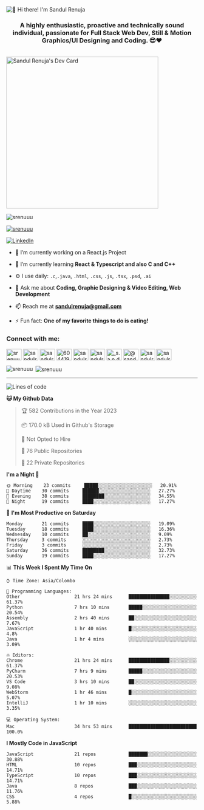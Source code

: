 <img src="https://user-images.githubusercontent.com/49369577/97047278-562d0200-1596-11eb-8a4f-656b2acf2b6a.gif" alt="👋 Hi there! I'm Sandul Renuja" title="👋 Hi there! I'm Sandul Renuja"/>
<h3 align="center">A highly enthusiastic, proactive and technically sound individual, passionate for Full Stack Web Dev, Still & Motion Graphics/UI Designing and Coding. 😎❤</h3>
<br>
<a href="https://app.daily.dev/sandulr"><img src="https://api.daily.dev/devcards/0ac820e4d7bf4fb8a52823b51c67f13e.png?r=0uy" width="400" alt="Sandul Renuja's Dev Card"/></a>
<br>
<p align="left"> <img src="https://komarev.com/ghpvc/?username=srenuuu&label=Profile%20views&color=43cc11&style=flat" alt="srenuuu" /> </p>

<p align="left"> <a href="https://github.com/ryo-ma/github-profile-trophy"><img src="https://github-profile-trophy.vercel.app/?username=srenuuu&title=Commit,PullRequest,Repository" alt="srenuuu" /></a> </p>

<p align="left">
   <a href="https://linkedin.com/in/sandulr/" target="_blank">
      <img src="https://img.shields.io/badge/-Sandul Renuja-blue?style=for-the-badge&logo=Linkedin" alt="LinkedIn">
   </a>
</p>

- 🔭 I’m currently working on a React.js Project
- 🌱 I’m currently learning **React & Typescript and also C and C++**
- ⚙️ I use daily: `.c`,`.java`, `.html`, `.css`, `.js`, `.tsx`, `.psd`, `.ai`
- 💬 Ask me about **Coding, Graphic Designing & Video Editing, Web Development**
- 📫 Reach me at **sandulrenuja@gmail.com**

- ⚡ Fun fact: **One of my favorite things to do is eating!**

<h3 align="left">Connect with me:</h3>
<p align="left">
<a href="https://dev.to/srenuuu" target="blank"><img align="center" src="https://cdn.jsdelivr.net/npm/simple-icons@3.0.1/icons/dev-dot-to.svg" alt="srenuuu" height="30" width="40" /></a>
<a href="https://twitter.com/sandulr" target="blank"><img align="center" src="https://cdn.jsdelivr.net/npm/simple-icons@3.0.1/icons/twitter.svg" alt="sandulr" height="30" width="40" /></a>
<a href="https://linkedin.com/in/sandulr" target="blank"><img align="center" src="https://cdn.jsdelivr.net/npm/simple-icons@3.0.1/icons/linkedin.svg" alt="sandulr" height="30" width="40" /></a>
<a href="https://stackoverflow.com/users/6044198" target="blank"><img align="center" src="https://cdn.jsdelivr.net/npm/simple-icons@3.0.1/icons/stackoverflow.svg" alt="6044198" height="30" width="40" /></a>
<a href="https://kaggle.com/sandulrenuja" target="blank"><img align="center" src="https://cdn.jsdelivr.net/npm/simple-icons@3.0.1/icons/kaggle.svg" alt="sandulrenuja" height="30" width="40" /></a>
<a href="https://fb.com/sandulrenuja" target="blank"><img align="center" src="https://cdn.jsdelivr.net/npm/simple-icons@3.0.1/icons/facebook.svg" alt="sandulrenuja" height="30" width="40" /></a>
<a href="https://instagram.com/_s.a.n.d.u.l_" target="blank"><img align="center" src="https://cdn.jsdelivr.net/npm/simple-icons@3.0.1/icons/instagram.svg" alt="_s.a.n.d.u.l_" height="30" width="40" /></a>
<a href="https://medium.com/@sandulrenuja" target="blank"><img align="center" src="https://cdn.jsdelivr.net/npm/simple-icons@3.0.1/icons/medium.svg" alt="@sandulrenuja" height="30" width="40" /></a>
<a href="https://www.codechef.com/users/sandulr" target="blank"><img align="center" src="https://cdn.jsdelivr.net/npm/simple-icons@3.1.0/icons/codechef.svg" alt="sandulr" height="30" width="40" /></a>
<a href="https://www.hackerrank.com/sandulrenuja" target="blank"><img align="center" src="https://cdn.jsdelivr.net/npm/simple-icons@3.0.1/icons/hackerrank.svg" alt="sandulrenuja" height="30" width="40" /></a>
</p>


<p><img align="left" src="https://github-readme-stats.vercel.app/api/top-langs?username=srenuuu&show_icons=true&locale=en&layout=compact" alt="srenuuu" /></p>

<p>&nbsp;<img align="center" src="https://github-readme-stats.vercel.app/api?username=srenuuu&show_icons=true&locale=en" alt="srenuuu" /></p>

<hr>

<!--START_SECTION:waka-->
![Lines of code](https://img.shields.io/badge/From%20Hello%20World%20I%27ve%20Written-0%20lines%20of%20code-blue)

**🐱 My Github Data** 

> 🏆 582 Contributions in the Year 2023
 > 
> 📦 170.0 kB Used in Github's Storage 
 > 
> 🚫 Not Opted to Hire
 > 
> 📜 76 Public Repositories
 > 
> 🔑 22 Private Repositories 

**I'm a Night 🦉** 

```text
🌞 Morning    23 commits     █████░░░░░░░░░░░░░░░░░░░░   20.91% 
🌆 Daytime    30 commits     ██████░░░░░░░░░░░░░░░░░░░   27.27% 
🌃 Evening    38 commits     ████████░░░░░░░░░░░░░░░░░   34.55% 
🌙 Night      19 commits     ████░░░░░░░░░░░░░░░░░░░░░   17.27%

```
📅 **I'm Most Productive on Saturday** 

```text
Monday       21 commits     ████░░░░░░░░░░░░░░░░░░░░░   19.09% 
Tuesday      18 commits     ████░░░░░░░░░░░░░░░░░░░░░   16.36% 
Wednesday    10 commits     ██░░░░░░░░░░░░░░░░░░░░░░░   9.09% 
Thursday     3 commits      ░░░░░░░░░░░░░░░░░░░░░░░░░   2.73% 
Friday       3 commits      ░░░░░░░░░░░░░░░░░░░░░░░░░   2.73% 
Saturday     36 commits     ████████░░░░░░░░░░░░░░░░░   32.73% 
Sunday       19 commits     ████░░░░░░░░░░░░░░░░░░░░░   17.27%

```


📊 **This Week I Spent My Time On** 

```text
⌚︎ Time Zone: Asia/Colombo

💬 Programming Languages: 
Other                    21 hrs 24 mins      ███████████████░░░░░░░░░░   61.37% 
Python                   7 hrs 10 mins       █████░░░░░░░░░░░░░░░░░░░░   20.54% 
Assembly                 2 hrs 40 mins       ██░░░░░░░░░░░░░░░░░░░░░░░   7.67% 
JavaScript               1 hr 40 mins        █░░░░░░░░░░░░░░░░░░░░░░░░   4.8% 
Java                     1 hr 4 mins         ░░░░░░░░░░░░░░░░░░░░░░░░░   3.09%

🔥 Editors: 
Chrome                   21 hrs 24 mins      ███████████████░░░░░░░░░░   61.37% 
PyCharm                  7 hrs 9 mins        █████░░░░░░░░░░░░░░░░░░░░   20.53% 
VS Code                  3 hrs 10 mins       ██░░░░░░░░░░░░░░░░░░░░░░░   9.08% 
WebStorm                 1 hr 46 mins        █░░░░░░░░░░░░░░░░░░░░░░░░   5.07% 
IntelliJ                 1 hr 10 mins        ░░░░░░░░░░░░░░░░░░░░░░░░░   3.35%

💻 Operating System: 
Mac                      34 hrs 53 mins      █████████████████████████   100.0%

```

**I Mostly Code in JavaScript** 

```text
JavaScript               21 repos            ███████░░░░░░░░░░░░░░░░░░   30.88% 
HTML                     10 repos            ███░░░░░░░░░░░░░░░░░░░░░░   14.71% 
TypeScript               10 repos            ███░░░░░░░░░░░░░░░░░░░░░░   14.71% 
Java                     8 repos             ███░░░░░░░░░░░░░░░░░░░░░░   11.76% 
CSS                      4 repos             █░░░░░░░░░░░░░░░░░░░░░░░░   5.88%

```



<!--END_SECTION:waka-->
